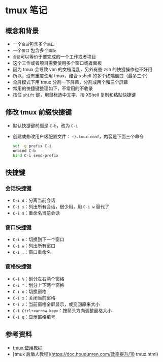 # tmux 笔记

## 概念和背景

- 一个`会话`包含多个`窗口`
- 一个`窗口` 包含多个`面板`
- `会话`可以等价于要完成的一个工作或者项目
- 这个工作或者项目需要使用多个窗口或者面板
- 因为 tmux 会导致 vim 的文档混乱，另外有些 zsh 的快捷操作也不好用
- 所以，没有重度使用 tmux，结合 xshell 的多个终端窗口（最多三个）
- 全屏模式下用 tmux 分割一下屏幕，分割成两个和三个屏幕
- 常用的快捷键整理如下，不常用的不收录
- 按住 `shift` 键，用鼠标选中文字，按 XShell 复制和粘贴快捷键

## 修改 tmux 前缀快捷键

- 默认快捷键前缀是 `C-b`，改为 `C-i`
- 创建或修改用户级配置文件： `~/.tmux.conf`，内容是下面三个命令

  ```bash
  set -g prefix C-i
  unbind C-b
  bind C-i send-prefix
  ```

## 快捷键

### 会话快捷键

- `C-i d`：分离当前会话
- `C-i s`：列出所有会话，很少用，用 `C-i w` 替代了
- `C-i $`：重命名当前会话

### 窗口快捷键

- `C-i n`：切换到下一个窗口
- `C-i w`：列出所有窗口
- `C-i ,`：窗口重命名

### 窗格快捷键

- `C-i %`：划分左右两个窗格
- `C-i "`：划分上下两个窗格
- `C-i o`：切换窗格
- `C-i x`：关闭当前窗格
- `C-i z`：当前窗格全屏显示，或变回原来大小
- `C-i Ctrl+<arrow key>`：按箭头方向调整窗格大小
- `C-i q`：显示窗格编号

## 参考资料

- [tmux 使用教程](https://www.ruanyifeng.com/blog/2019/10/tmux.html)
- [tmux 后盾人教程](https://doc.houdunren.com/效率提升/10 tmux.html)
